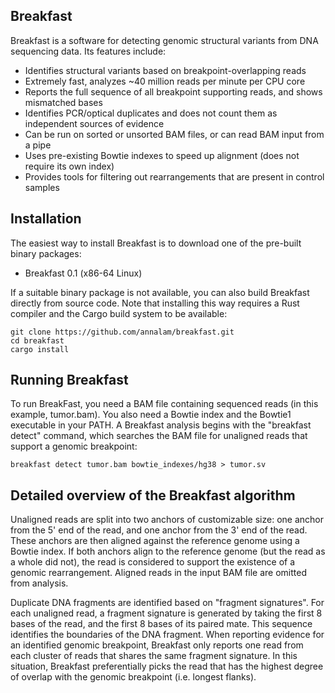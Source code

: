Breakfast
---------

Breakfast is a software for detecting genomic structural variants from DNA sequencing data. Its features include:
- Identifies structural variants based on breakpoint-overlapping reads
- Extremely fast, analyzes ~40 million reads per minute per CPU core
- Reports the full sequence of all breakpoint supporting reads, and shows mismatched bases
- Identifies PCR/optical duplicates and does not count them as independent sources of evidence
- Can be run on sorted or unsorted BAM files, or can read BAM input from a pipe
- Uses pre-existing Bowtie indexes to speed up alignment (does not require its own index)
- Provides tools for filtering out rearrangements that are present in control samples


Installation
------------

The easiest way to install Breakfast is to download one of the pre-built binary packages:
- Breakfast 0.1 (x86-64 Linux)

If a suitable binary package is not available, you can also build Breakfast directly from source code. Note that installing this way requires a Rust compiler and the Cargo build system to be available:
```
git clone https://github.com/annalam/breakfast.git
cd breakfast
cargo install
```


Running Breakfast
-----------------

To run BreakFast, you need a BAM file containing sequenced reads (in this example, tumor.bam). You also need a Bowtie index and the Bowtie1 executable in your PATH. A Breakfast analysis begins with the "breakfast detect" command, which searches the BAM file for unaligned reads that support a genomic breakpoint:
```
breakfast detect tumor.bam bowtie_indexes/hg38 > tumor.sv
```




Detailed overview of the Breakfast algorithm
--------------------------------------------

Unaligned reads are split into two anchors of customizable size: one anchor from the 5' end of the read, and one anchor from the 3' end of the read. These anchors are then aligned against the reference genome using a Bowtie index. If both anchors align to the reference genome (but the read as a whole did not), the read is considered to support the existence of a genomic rearrangement. Aligned reads in the input BAM file are omitted from analysis.

Duplicate DNA fragments are identified based on "fragment signatures". For each unaligned read, a fragment signature is generated by taking the first 8 bases of the read, and the first 8 bases of its paired mate. This sequence identifies the boundaries of the DNA fragment. When reporting evidence for an identified genomic breakpoint, Breakfast only reports one read from each cluster of reads that shares the same fragment signature. In this situation, Breakfast preferentially picks the read that has the highest degree of overlap with the genomic breakpoint (i.e. longest flanks).
